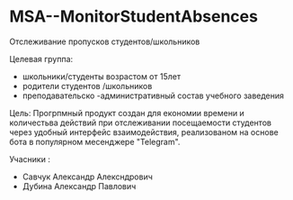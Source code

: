 # MSA--MonitorStudentAbsences
Отслеживание  пропусков студентов/школьников

Целевая группа:
- школьники/студенты возрастом от 15лет 
- родители студентов /школьников 
- преподавательско -административный состав  учебного заведения

Цель:
Прогрпмный продукт создан для економии времени и количестьва действий при отслеживании посещаемости студентов через удобный интерфейс взаимодействия, реализованом на основе бота в популярном месенджере "Telegram".

Учасники :
-  Савчук Александр Алексндрович 
-  Дубина Александр Павлович
